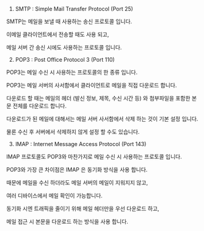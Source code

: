 1. SMTP : Simple Mail Transfer Protocol (Port 25)

SMTP는 메일을 보낼 때 사용하는 송신 프로토콜 입니다.

이메일 클라이언트에서 전송할 때도 사용 되고,

메일 서버 간 송신 시에도 사용하는 프로토콜 입니다.


2. POP3 : Post Office Protocol 3 (Port 110)

POP3는 메일 수신 시 사용하는 프로토콜의 한 종류 입니다.

POP3는 메일 서버의 사서함에서 클라이언트로 메일을 직접 다운로드 합니다.

다운로드 할 때는 메일의 헤더 (발신 정보, 제목, 수신 시간 등) 와 첨부파일을 포함한 본문 전체를 다운로드 합니다.

다운로드가 된 메일에 대해서는 메일 서버 사서함에서 삭제 하는 것이 기본 설정 입니다.

물론 수신 후 서버에서 삭제하지 않게 설정 할 수도 있습니다.


3. IMAP : Internet Message Access Protocol (Port 143)

IMAP 프로토콜도 POP3와 마찬가지로 메일 수신 시 사용하는 프로토콜 입니다.

POP3와 가장 큰 차이점은 IMAP 은 동기화 방식을 사용 합니다.

때문에 메일을 수신 하더라도 메일 서버의 메일이 지워지지 않고,

여러 디바이스에서 메일 확인이 가능합니다.

동기화 시엔 트래픽을 줄이기 위해 메일 헤더만을 우선 다운로드 하고,

메일 접근 시 본문을 다운로드 하는 방식을 사용 합니다.
